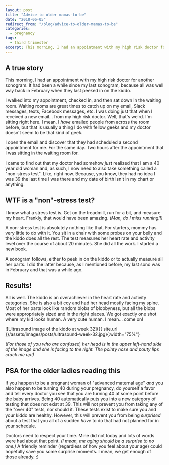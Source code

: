 ```yaml
---
layout: post
title: "Advice to older mamas-to-be"
date: "2018-06-05"
redirect_from: "/blog/advice-to-older-mamas-to-be"
categories:
  - pregnancy
tags:
  - third trimester
excerpt: This morning, I had an appointment with my high risk doctor for another sonogram.
---
```


## A true story

This morning, I had an appointment with my high risk doctor for another sonogram. It had been a while since my last sonogram, because all was well way back in February when they last peeked in on the kiddo.

I walked into my appointment, checked in, and then sat down in the waiting room. Waiting rooms are great times to catch up on my email, Slack messages, texts, Facebook messages, etc. I was doing just that when I received a new email... from my high risk doctor. Well, that's weird. I'm sitting right here. I mean, I _have_ emailed people from across the room before, but that is usually a thing I do with fellow geeks and my doctor doesn't seem to be that kind of geek.

I open the email and discover that they had scheduled a second appointment for me. For the same day. Two hours after the appointment that I was sitting in the waiting room for.

I came to find out that my doctor had somehow _just_ realized that I am a 40 year old woman and, as such, I now need to also take something called a "non-stress test". Like, right now. Because, you know, they had no idea I was 39 the last time I was there and my date of birth isn't in my chart or anything.

## WTF is a "non"-stress test?

I know what a stress test is. Get on the treadmill, run for a bit, and measure my heart. Frankly, that would have been amazing. _(Man, do I miss running!!)_

A non-stress test is absolutely nothing like that. For starters, mommy has very little to do with it. You sit in a chair with some probes on your belly and the kiddo does all the rest. The test measures her heart rate and activity level over the course of about 20 minutes. She did all the work. I started a new book.

A sonogram follows, either to peek in on the kiddo or to actually measure all her parts. I did the latter because, as I mentioned before, my last sono was in February and that was a while ago.

## Results!

All is well. The kiddo is an overachiever in the heart rate and activity categories. She is also a bit coy and had her head mostly facing my spine. Most of her parts look like random blobs of blobbyness, but all the blobs were appropriately sized and in the right places. We got exactly one shot where my kid looks human. A very cute human. I mean... come on!

![Ultrasound image of the kiddo at week 32]({{ site.url }}/assets/images/posts/ultrasound-week-32.jpg){:width="75%"}

_(For those of you who are confused, her head is in the upper left-hand side of the image and she is facing to the right. The pointy nose and pouty lips crack me up!)_

## PSA for the older ladies reading this

If you happen to be a pregnant woman of "advanced maternal age" _and_ you also happen to be turning 40 during your pregnancy, do yourself a favor and tell every doctor you see that you are turning 40 at some point before the baby arrives. Being 40 automatically puts you into a new category of testing that does not exist at 39. This will not prevent you from taking any of the "over 40" tests, nor should it. These tests exist to make sure you and your kiddo are healthy. However, this will prevent you from being _surprised_ about a test that you all of a sudden _have_ to do that had not planned for in your schedule.

Doctors need to respect your time. Mine did not today and lots of words were had about that point. _(I mean, me aging should be a surprise to no one.)_ A friendly reminder (regardless of how you feel about your age) could hopefully save you some surprise moments. I mean, we get enough of those already. :)
